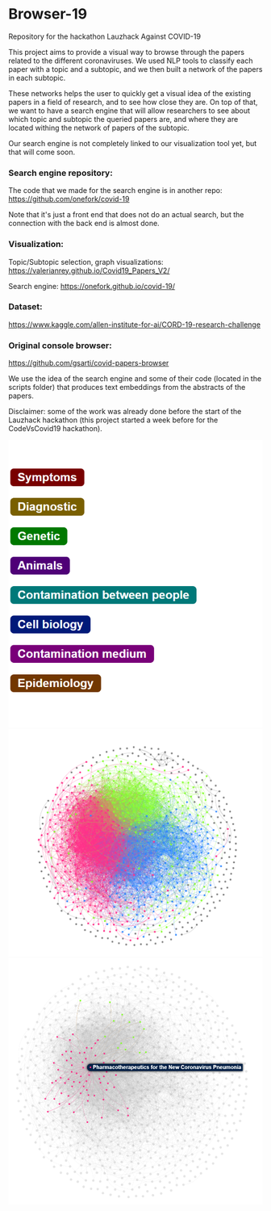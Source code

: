 # Browser-19
Repository for the hackathon Lauzhack Against COVID-19

This project aims to provide a visual way to browse through the papers related to the different coronaviruses. We used NLP tools to classify each paper with a topic and a subtopic, and we then built a network of the papers in each subtopic.

These networks helps the user to quickly get a visual idea of the existing papers in a field of research, and to see how close they are.
On top of that, we want to have a search engine that will allow researchers to see about which topic and subtopic the queried papers are, and where they are located withing the network of papers of the subtopic.

Our search engine is not completely linked to our visualization tool yet, but that will come soon.

### Search engine repository:
The code that we made for the search engine is in another repo: https://github.com/onefork/covid-19

Note that it's just a front end that does not do an actual search, but the connection with the back end is almost done.

### Visualization: 
Topic/Subtopic selection, graph visualizations: https://valerianrey.github.io/Covid19_Papers_V2/

Search engine: https://onefork.github.io/covid-19/

### Dataset: 
https://www.kaggle.com/allen-institute-for-ai/CORD-19-research-challenge

### Original console browser: 
https://github.com/gsarti/covid-papers-browser

We use the idea of the search engine and some of their code (located in the scripts folder) that produces text embeddings from the abstracts of the papers.

Disclaimer: some of the work was already done before the start of the Lauzhack hackathon (this project started a week before for the CodeVsCovid19 hackathon).

![Topic selection](images/topics.png)
![Graph full](images/full_graph.png)
![Graph selection](images/selected_graph.png)
